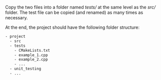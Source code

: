 Copy the two files into a folder named *tests/* at the same level as the *src/* folder. The test file can be copied (and renamed) as many times as necessary.

At the end, the project should have the following folder structure:
```bash
- project
  - src
  - tests
    - CMakeLists.txt
    - example_1.cpp
    - example_2.cpp
    - ...
  - unit_testing
  - ...
```
